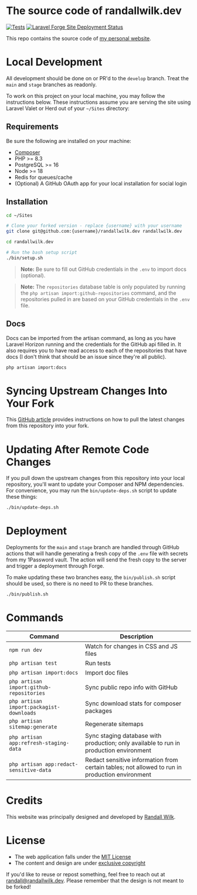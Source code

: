# The source code of randallwilk.dev

[![Tests](https://github.com/rawilk/randallwilk.dev/actions/workflows/pest.yml/badge.svg?branch=develop)](https://github.com/rawilk/randallwilk.dev/actions/workflows/pest.yml)
[![Laravel Forge Site Deployment Status](https://img.shields.io/endpoint?url=https%3A%2F%2Fforge.laravel.com%2Fsite-badges%2F89c6d447-9e87-4a50-9508-e7a4baaf7461%3Fdate%3D1%26label%3D1%26commit%3D1&style=flat-square)](https://forge.laravel.com/servers/855537/sites/2513450)

This repo contains the source code of [my personal website](https://randallwilk.dev).

# Local Development

All development should be done on or PR'd to the `develop` branch. Treat the `main` and `stage` branches as readonly.

To work on this project on your local machine, you may follow the instructions below. These instructions
assume you are serving the site using Laravel Valet or Herd out of your `~/Sites` directory:

## Requirements

Be sure the following are installed on your machine:

- [Composer](https://getcomposer.org/download/)
- PHP >= 8.3
- PostgreSQL >= 16
- Node >= 18
- Redis for queues/cache
- (Optional) A GitHub OAuth app for your local installation for social login

## Installation

```bash
cd ~/Sites

# Clone your forked version - replace {username} with your username
git clone git@github.com:{username}/randallwilk.dev randallwilk.dev

cd randallwilk.dev

# Run the bash setup script
./bin/setup.sh
```

> **Note:** Be sure to fill out GitHub credentials in the `.env` to import docs (optional).

> **Note:** The `repositories` database table is only populated by running the `php artisan import:github-repositories` command, and the repositories pulled in are based on your GitHub credentials in the `.env` file.

## Docs

Docs can be imported from the artisan command, as long as you have Laravel Horizon running and the credentials for the GitHub api filled in. It also requires you to have read access to each of the repositories that have docs (I don't think that should be an issue since they're all public).

```bash
php artisan import:docs
```

# Syncing Upstream Changes Into Your Fork

This [GitHub article](https://help.github.com/en/articles/syncing-a-fork) provides instructions on how to pull the
latest changes from this repository into your fork.

# Updating After Remote Code Changes

If you pull down the upstream changes from this repository into your local repository, you'll want to update your
Composer and NPM dependencies. For convenience, you may run the `bin/update-deps.sh` script to update these things:

```bash
./bin/update-deps.sh
```

# Deployment

Deployments for the `main` and `stage` branch are handled through GitHub actions that will handle generating a fresh copy of the `.env` file with secrets from my 1Password vault. The action will send the fresh copy to the server and trigger a deployment through Forge.

To make updating these two branches easy, the `bin/publish.sh` script should be used, so there is no need to PR to these branches.

```bash
./bin/publish.sh
```

# Commands

| Command | Description                                                                                    |
| --- |------------------------------------------------------------------------------------------------|
| `npm run dev` | Watch for changes in CSS and JS files                                                          |
| `php artisan test` | Run tests                                                                                      |
| `php artisan import:docs` | Import doc files                                                                               |
| `php artisan import:github-repositories` | Sync public repo info with GitHub                                                              |
| `php artisan import:packagist-downloads` | Sync download stats for composer packages                                                      |
| `php artisan sitemap:generate` | Regenerate sitemaps                                                                            |
| `php artisan app:refresh-staging-data` | Sync staging database with production; only available to run in production environment         |
| `php artisan app:redact-sensitive-data` | Redact sensitive information from certain tables; not allowed to run in production environment |

# Credits

This website was principally designed and developed by [Randall Wilk](https://github.com/rawilk).

# License

- The web application falls under the [MIT License](https://choosealicense.com/licenses/mit/)
- The content and design are under [exclusive copyright](https://choosealicense.com/no-license/)

If you'd like to reuse or repost something, feel free to reach out at randall@randallwilk.dev. Please remember that the design is not meant to be forked!
